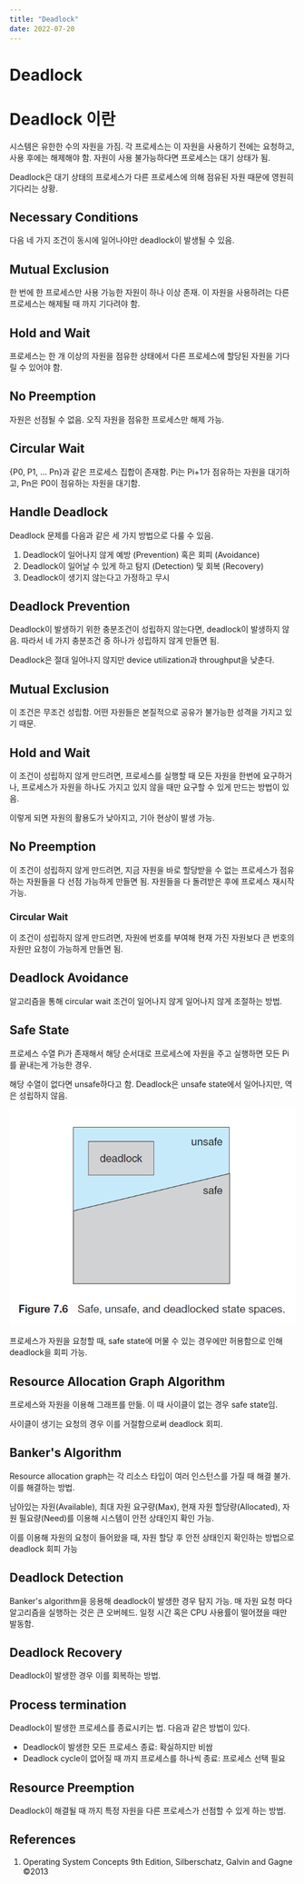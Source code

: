 ```yaml
---
title: "Deadlock"
date: 2022-07-20
---
```


# Deadlock

# Deadlock 이란

시스템은 유한한 수의 자원을 가짐. 각 프로세스는 이 자원을 사용하기 전에는 요청하고, 사용 후에는 해제해야 함. 자원이 사용 불가능하다면 프로세스는 대기 상태가 됨.

Deadlock은 대기 상태의 프로세스가 다른 프로세스에 의해 점유된 자원 때문에 영원히 기다리는 상황.

## Necessary Conditions

다음 네 가지 조건이 동시에 일어나야만 deadlock이 발생될 수 있음.

## Mutual Exclusion

한 번에 한 프로세스만 사용 가능한 자원이 하나 이상 존재. 이 자원을 사용하려는 다른 프로세스는 해제될 때 까지 기다려야 함.

## Hold and Wait

프로세스는 한 개 이상의 자원을 점유한 상태에서 다른 프로세스에 할당된 자원을 기다릴 수 있어야 함.

## No Preemption

자원은 선점될 수 없음. 오직 자원을 점유한 프로세스만 해제 가능.

## Circular Wait

{P0, P1, ... Pn}과 같은 프로세스 집합이 존재함. Pi는 Pi+1가 점유하는 자원을 대기하고, Pn은 P0이 점유하는 자원을 대기함.

## Handle Deadlock

Deadlock 문제를 다음과 같은 세 가지 방법으로 다룰 수 있음.

1. Deadlock이 일어나지 않게 예방 (Prevention) 혹은 회피 (Avoidance)
2. Deadlock이 일어날 수 있게 하고 탐지 (Detection) 및 회복 (Recovery)
3. Deadlock이 생기지 않는다고 가정하고 무시

## Deadlock Prevention

Deadlock이 발생하기 위한 충분조건이 성립하지 않는다면, deadlock이 발생하지 않음. 따라서 네 가지 충분조건 중 하나가 성립하지 않게 만들면 됨.

Deadlock은 절대 일어나지 않지만 device utilization과 throughput을 낮춘다.

## Mutual Exclusion

이 조건은 무조건 성립함. 어떤 자원들은 본질적으로 공유가 불가능한 성격을 가지고 있기 때문.

## Hold and Wait

이 조건이 성립하지 않게 만드려면, 프로세스를 실행할 때 모든 자원을 한번에 요구하거나, 프로세스가 자원을 하나도 가지고 있지 않을 때만 요구할 수 있게 만드는 방법이 있음.

이렇게 되면 자원의 활용도가 낮아지고, 기아 현상이 발생 가능.

## No Preemption

이 조건이 성립하지 않게 만드려면, 지금 자원을 바로 할당받을 수 없는 프로세스가 점유하는 자원들을 다 선점 가능하게 만들면 됨. 자원들을 다 돌려받은 후에 프로세스 재시작 가능.

### Circular Wait

이 조건이 성립하지 않게 만드려면, 자원에 번호를 부여해 현재 가진 자원보다 큰 번호의 자원만 요청이 가능하게 만들면 됨.

## Deadlock Avoidance

알고리즘을 통해 circular wait 조건이 일어나지 않게 일어나지 않게 조절하는 방법.

## Safe State

프로세스 수열 Pi가 존재해서 해당 순서대로 프로세스에 자원을 주고 실행하면 모든 Pi를 끝내는게 가능한 경우.

해당 수열이 없다면 unsafe하다고 함. Deadlock은 unsafe state에서 일어나지만, 역은 성립하지 않음.

![](./imgs/2022-07-20-1.png)

프로세스가 자원을 요청할 때, safe state에 머물 수 있는 경우에만 허용함으로 인해 deadlock을 회피 가능.

## Resource Allocation Graph Algorithm

프로세스와 자원을 이용해 그래프를 만듦. 이 때 사이클이 없는 경우 safe state임.

사이클이 생기는 요청의 경우 이를 거절함으로써 deadlock 회피.

## Banker's Algorithm

Resource allocation graph는 각 리소스 타입이 여러 인스턴스를 가질 때 해결 불가. 이를 해결하는 방법.

남아있는 자원(Available), 최대 자원 요구량(Max), 현재 자원 할당량(Allocated), 자원 필요량(Need)를 이용해 시스템이 안전 상태인지 확인 가능.

이를 이용해 자원의 요청이 들어왔을 때, 자원 할당 후 안전 상태인지 확인하는 방법으로 deadlock 회피 가능

## Deadlock Detection

Banker's algorithm을 응용해 deadlock이 발생한 경우 탐지 가능. 매 자원 요청 마다 알고리즘을 실행하는 것은 큰 오버헤드. 일정 시간 혹은 CPU 사용률이 떨어졌을 때만 발동함.

## Deadlock Recovery

Deadlock이 발생한 경우 이를 회복하는 방법.

## Process termination

Deadlock이 발생한 프로세스를 종료시키는 법. 다음과 같은 방법이 있다.

- Deadlock이 발생한 모든 프로세스 종료: 확실하지만 비쌈
- Deadlock cycle이 없어질 때 까지 프로세스를 하나씩 종료: 프로세스 선택 필요

## Resource Preemption

Deadlock이 해결될 때 까지 특정 자원을 다른 프로세스가 선점할 수 있게 하는 방법.

## References

1. Operating System Concepts 9th Edition, Silberschatz, Galvin and Gagne ©2013
